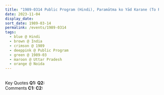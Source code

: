 ```yaml
---
title: "1989-0314 Public Program (Hindi), Paramātma ko Yād Karane (To Remember God), Noida, Uttar Pradesh, India"
date: 2023-11-04
display_date: 
sort_date: 1989-03-14
permalink: /events/1989-0314
tags:
  - blue @ Hindi
  - brown @ India
  - crimson @ 1989
  - deeppink @ Public Program
  - green @ 1989-03
  - maroon @ Uttar Pradesh
  - orange @ Noida
---
```


<br>

<wave-list>
  <list-title color="DarkSeaGreen" width="55">Key Quotes</list-title>
  <list-item color="BlanchedAlmond" width="280"><b>Q1:</b> <i></i></list-item>
  <list-item color="Lavender" width="280"><b>Q2:</b> <i></i></list-item>
</wave-list>

<br>

<wave-list>
  <list-title color="DarkSeaGreen" width="55">Comments</list-title>
  <list-item color="BlanchedAlmond" width="280"><b>C1:</b> <i></i></list-item>
  <list-item color="Lavender" width="280"><b>C2:</b> <i></i></list-item>
</wave-list>
